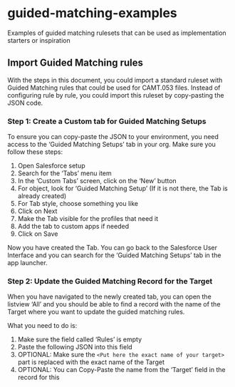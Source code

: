 # guided-matching-examples
Examples of guided matching rulesets that can be used as implementation starters or inspiration

## Import Guided Matching rules
With the steps in this document, you could import a standard ruleset with Guided Matching rules that could be used for CAMT.053 files. Instead of configuring rule by rule, you could import this ruleset by copy-pasting the JSON code.

### Step 1: Create a Custom tab for Guided Matching Setups
To ensure you can copy-paste the JSON to your environment, you need access to the ‘Guided Matching Setups’ tab in your org. Make sure you follow these steps:

1. Open Salesforce setup
2. Search for the ‘Tabs’ menu item
3. In the ‘Custom Tabs’ screen, click on the ‘New’ button
4. For object, look for ‘Guided Matching Setup’ (If it is not there, the Tab is already created)
5. For Tab style, choose something you like
6. Click on Next
7. Make the Tab visible for the profiles that need it
8. Add the tab to custom apps if needed
9. Click on Save

Now you have created the Tab. You can go back to the Salesforce User Interface and you can search for the ‘Guided Matching Setups’ tab in the app launcher. 

### Step 2: Update the Guided Matching Record for the Target
When you have navigated to the newly created tab, you can open the listview ‘All’ and you should be able to find a record with the name of the Target where you want to update the guided matching rules.

What you need to do is:
1. Make sure the field called ‘Rules’ is empty
2. Paste the following JSON into this field
3. OPTIONAL: Make sure the `<Put here the exact name of your target>` part is replaced with the exact name of the Target
4. OPTIONAL: You can Copy-Paste the name from the ‘Target’ field in the record for this